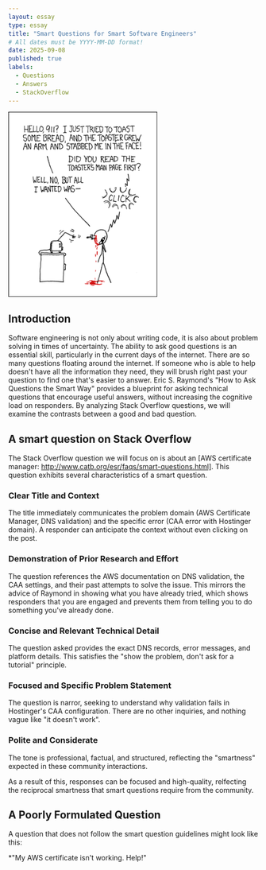 ```yaml
---
layout: essay
type: essay
title: "Smart Questions for Smart Software Engineers"
# All dates must be YYYY-MM-DD format!
date: 2025-09-08
published: true
labels:
  - Questions
  - Answers
  - StackOverflow
---
```


<img width="300px" class="rounded float-start pe-4" src="../img/smart-questions/rtfm.png">

## Introduction

Software engineering is not only about writing code, it is also about problem solving in times of uncertainty. The ability to ask good questions is an essential skill, particularly in the current days of the internet. There are so many questions floating around the internet. If someone who is able to help doesn't have all the information they need, they will brush right past your question to find one that's easier to answer. Eric S. Raymond's "How to Ask Questions the Smart Way" provides a blueprint for asking technical questions that encourage useful answers, without increasing the cognitive load on responders. By analyzing Stack Overflow questions, we will examine the contrasts between a good and bad question.

## A smart question on Stack Overflow

The Stack Overflow question we will focus on is about an [AWS certificate manager: http://www.catb.org/esr/faqs/smart-questions.html]. This question exhibits several characteristics of a smart question.

### Clear Title and Context

The title immediately communicates the problem domain (AWS Certificate Manager, DNS validation) and the specific error (CAA error with Hostinger domain). A responder can anticipate the context without even clicking on the post.

### Demonstration of Prior Research and Effort

The question references the AWS documentation on DNS validation, the CAA settings, and their past attempts to solve the issue. This mirrors the advice of Raymond in showing what you have already tried, which shows responders that you are engaged and prevents them from telling you to do something you've already done.

### Concise and Relevant Technical Detail

The question asked provides the exact DNS records, error messages, and platform details. This satisfies the "show the problem, don't ask for a tutorial" principle. 

### Focused and Specific Problem Statement

The question is narror, seeking to understand why validation fails in Hostinger's CAA configuration. There are no other inquiries, and nothing vague like "it doesn't work".

### Polite and Considerate

The tone is professional, factual, and structured, reflecting the "smartness" expected in these community interactions.

As a result of this, responses can be focused and high-quality, relfecting the reciprocal smartness that smart questions require from the community.

## A Poorly Formulated Question

A question that does not follow the smart question guidelines might look like this:

*"My AWS certificate isn't working. Help!"
